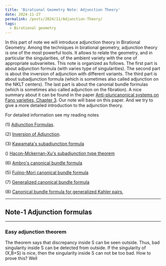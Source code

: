 ```yaml
---
title: 'Birational Geometry Note: Adjunction Theory'
date: 2024-11-27
permalink: /posts/2024/11/Adjunction-Theory/
tags:
  - Birational geometry
---
```


In this part of note we will introduce adjunction theory in Birational Geometry. Among the techniques in birational geometry, adjunction theory is one of the most
powerful tools. It allows to relate the geometry, and in particular the singularities,
of the ambient variety with the one of appropriate subvarieites. This note is organized as follows. The first part is about adjunction formula (with varies type of singularities). The second part is about the inversion of adjunction with different variants. The third part is about subadjunction formula (which is sometimes also called adjunction on the NKLT centers). The last part is about the canonial bundle formulas (which is sometimes also called adjunction on the fibration). A nice summary about it can be found in the paper [Anti-pluricanonical systems
on Fano varieties, Chapter 3](https://annals.math.princeton.edu/2019/190-2/p01). Our note will base on this paper. And we try to give a more detailed introduction to the adjunction theory.


For detailed information see my reading notes 

(1) [Adjunction Formulas]().

(2) [Inversion of Adjunction](). 

(3) [Kawamata's subadjunction formula](https://yilimath.github.io/files/Birational/CanonicalBundleFormula/KawamataSubadjunction.pdf)

() [Hacon-Mckernan-Xu's subadjunction type theorem]()

(6) [Ambro's canonical bundle formula](https://yilimath.github.io/files/Birational/CanonicalBundleFormula/AmbroCanonicalBundle.pdf)

(5) [Fujino-Mori canonical bundle formula](https://yilimath.github.io/files/Birational/CanonicalBundleFormula/FujinoMoriCanonicalBundle.pdf)

(7) [Generalized canonical bundle formula](https://yilimath.github.io/files/Birational/CanonicalBundleFormula/GeneralizedCanonicalBundle.pdf)

(8) [Canonical bundle formula for generalized Kahler pairs](),


---
## Note-1 Adjunction formulas
---

### Easy adjunction theorem
The theorem says that discrepancy inside S can be seen outside. Thus, bad singularity inside S can be detected from outside. If the singularity of (X,B+S) is nice, then the singularity inside S can not be too bad. How to prove this? Well 

